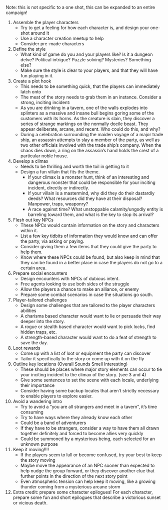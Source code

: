 Note: this is not specific to a one shot, this can be expanded to an entire campaign!
1. Assemble the player characters
	- Try to get a feeling for how each character is, and design your one-shot around it
	- Use a character creation meetup to help
	- Consider pre-made characters
2. Define the style
	- What kind of game do you and your players like? Is it a dungeon delve? Political intrigue? Puzzle solving? Mysteries? Something else? 
	- Make sure the style is clear to your players, and that they will have fun playing in it. 
3. Create a plot hook
	- This needs to be something quick, that the players can immediately latch onto
	- The meat of the story needs to grab them in an instance. Consider a strong, inciting incident:
	- As you are drinking in a tavern, one of the walls explodes into splinters as a massive and insane bull begins goring some of the customers with its horns. As the creature is slain, they discover a series of strange markings on the normally docile beast. They appear deliberate, arcane, and recent. Who could do this, and why?
	- During a celebration surrounding the maiden voyage of a major trade ship, an assassin attempts to slay a member of the party, as well as two other officials involved with the trade ship’s company. When the chaos dies down, a ring on the assassin’s hand holds the crest of a particular noble house.
4. Develop a climax
	- Needs to be thrilling and worth the toil in getting to it
	- Design a fun villain that fits the theme. 
		- If your climax is a monster hunt, think of an interesting and dangerous monster that could be responsible for your inciting incident, directly or indirectly.
		- If your villain is a mastermind, why did they do their dastardly deeds? What resources did they have at their disposal? Manpower, traps, weaponry?
		- A race against time? What unstoppable calamity/ungodly entity is barreling toward them, and what is the key to stop its arrival?
5. Flesh out key NPCs
	- These NPCs would contain information on the story and characters within it. 
	- List a few key tidbits of information they would know and can offer the party, via asking or paying. 
	- Consider giving them a few items that they could give the party to help them. 
	- Know where these NPCs could be found, but also keep in mind that they can be found in a better place in case the players do not go to a certain area. 
6. Prepare social encounters
	- Design encounters with NPCs of dubious intent. 
	- Free agents looking to use both sides of the struggle
	- Allow the players a chance to make an alliance, or enemy
	- Prepare some combat scenarios in case the situations go south. 
7. Player-tailored challenges
	- Design some challenges that are tailored to the player characters abilities
	- A charisma based character would want to lie or persuade their way deeper into the story.
	- A rogue or stealth based character would want to pick locks, find hidden traps, etc.
	- A strength-based character would want to do a feat of strength to save the day. 
8. Loot rewards
	- Come up with a list of loot or equipment the party can discover
	- Tailor it specifically to the story or come up with it on the fly
9. Outline key locations (Overall Sounds Smell Interesting)
	- These should be places where major story elements can occur to tie your inciting incident to the climax of the story. (see 3 and 4)
	- Give some sentences to set the scene with each locale, underlying their importance
	- Consider having some backup locales that aren’t strictly necessary to enable players to explore easier. 
10. Avoid a wandering intro
	- Try to avoid a “you are all strangers and meet in a tavern”, it’s time consuming
	- Try to have ways where they already know each other
	- Could be a band of adventurers
	- If they have to be strangers, consider a way to have them all drawn together definitely and forced to become allies very quickly
	- Could be summoned by a mysterious being, each selected for an unknown purpose
11. Keep it moving!!!!
	- If the players seem to lull or become confused, try your best to keep the story moving
	- Maybe move the appearance of an NPC sooner than expected to help nudge the group forward, or they discover another clue that further points in the direction of the next story point
	- Even atmospheric tension can help keep it moving, like a growing thunder coming from a mysterious arcane storm
12. Extra credit: prepare some character epilogues! For each character, prepare some fun and short epilogues that describe a victorious sunset or vicious death.